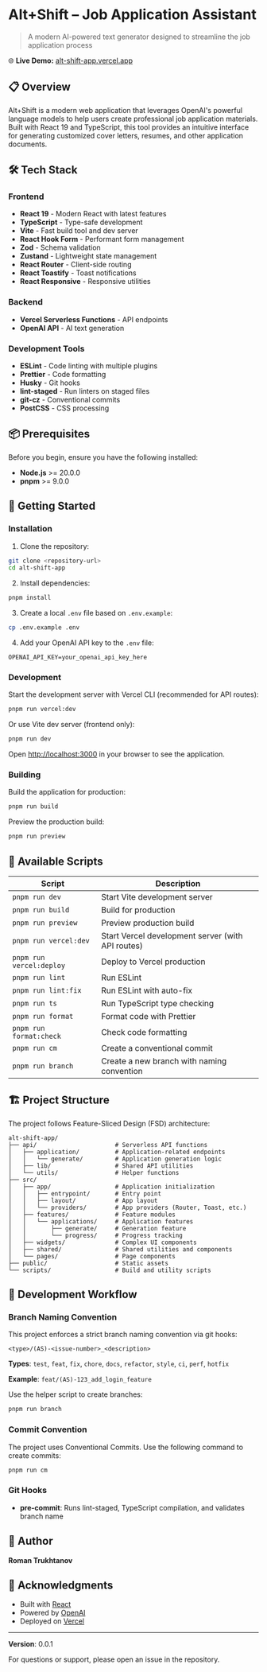 # Alt+Shift – Job Application Assistant

> A modern AI-powered text generator designed to streamline the job application process

🌐 **Live Demo:** [alt-shift-app.vercel.app](https://alt-shift-app.vercel.app)

## 📋 Overview

Alt+Shift is a modern web application that leverages OpenAI's powerful language models to help users create professional job application materials. Built with React 19 and TypeScript, this tool provides an intuitive interface for generating customized cover letters, resumes, and other application documents.

## 🛠 Tech Stack

### Frontend
- **React 19** - Modern React with latest features
- **TypeScript** - Type-safe development
- **Vite** - Fast build tool and dev server
- **React Hook Form** - Performant form management
- **Zod** - Schema validation
- **Zustand** - Lightweight state management
- **React Router** - Client-side routing
- **React Toastify** - Toast notifications
- **React Responsive** - Responsive utilities

### Backend
- **Vercel Serverless Functions** - API endpoints
- **OpenAI API** - AI text generation

### Development Tools
- **ESLint** - Code linting with multiple plugins
- **Prettier** - Code formatting
- **Husky** - Git hooks
- **lint-staged** - Run linters on staged files
- **git-cz** - Conventional commits
- **PostCSS** - CSS processing

## 📦 Prerequisites

Before you begin, ensure you have the following installed:

- **Node.js** >= 20.0.0
- **pnpm** >= 9.0.0

## 🚀 Getting Started

### Installation

1. Clone the repository:
```bash
git clone <repository-url>
cd alt-shift-app
```

2. Install dependencies:
```bash
pnpm install
```

3. Create a local `.env` file based on `.env.example`:
```bash
cp .env.example .env
```

4. Add your OpenAI API key to the `.env` file:
```env
OPENAI_API_KEY=your_openai_api_key_here
```

### Development

Start the development server with Vercel CLI (recommended for API routes):
```bash
pnpm run vercel:dev
```

Or use Vite dev server (frontend only):
```bash
pnpm run dev
```

Open [http://localhost:3000](http://localhost:3000) in your browser to see the application.

### Building

Build the application for production:
```bash
pnpm run build
```

Preview the production build:
```bash
pnpm run preview
```

## 📜 Available Scripts

| Script | Description |
|--------|-------------|
| `pnpm run dev` | Start Vite development server |
| `pnpm run build` | Build for production |
| `pnpm run preview` | Preview production build |
| `pnpm run vercel:dev` | Start Vercel development server (with API routes) |
| `pnpm run vercel:deploy` | Deploy to Vercel production |
| `pnpm run lint` | Run ESLint |
| `pnpm run lint:fix` | Run ESLint with auto-fix |
| `pnpm run ts` | Run TypeScript type checking |
| `pnpm run format` | Format code with Prettier |
| `pnpm run format:check` | Check code formatting |
| `pnpm run cm` | Create a conventional commit |
| `pnpm run branch` | Create a new branch with naming convention |

## 🏗 Project Structure

The project follows Feature-Sliced Design (FSD) architecture:

```
alt-shift-app/
├── api/                      # Serverless API functions
│   ├── application/          # Application-related endpoints
│   │   └── generate/         # Application generation logic
│   ├── lib/                  # Shared API utilities
│   └── utils/                # Helper functions
├── src/
│   ├── app/                  # Application initialization
│   │   ├── entrypoint/       # Entry point
│   │   ├── layout/           # App layout
│   │   └── providers/        # App providers (Router, Toast, etc.)
│   ├── features/             # Feature modules
│   │   └── applications/     # Application features
│   │       ├── generate/     # Generation feature
│   │       └── progress/     # Progress tracking
│   ├── widgets/              # Complex UI components
│   ├── shared/               # Shared utilities and components
│   └── pages/                # Page components
├── public/                   # Static assets
└── scripts/                  # Build and utility scripts
```

## 🔧 Development Workflow

### Branch Naming Convention

This project enforces a strict branch naming convention via git hooks:

```
<type>/(AS)-<issue-number>_<description>
```

**Types**: `test`, `feat`, `fix`, `chore`, `docs`, `refactor`, `style`, `ci`, `perf`, `hotfix`

**Example**: `feat/(AS)-123_add_login_feature`

Use the helper script to create branches:
```bash
pnpm run branch
```

### Commit Convention

The project uses Conventional Commits. Use the following command to create commits:
```bash
pnpm run cm
```

### Git Hooks

- **pre-commit**: Runs lint-staged, TypeScript compilation, and validates branch name

## 👤 Author

**Roman Trukhtanov**

## 🙏 Acknowledgments

- Built with [React](https://react.dev/)
- Powered by [OpenAI](https://openai.com/)
- Deployed on [Vercel](https://vercel.com/)

---

**Version**: 0.0.1

For questions or support, please open an issue in the repository.
